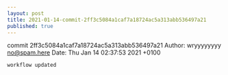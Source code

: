 ```yaml
---
layout: post
title: 2021-01-14-commit-2ff3c5084a1caf7a18724ac5a313abb536497a21
published: true
---
```


commit 2ff3c5084a1caf7a18724ac5a313abb536497a21
Author: wryyyyyyyy <no@spam.here>
Date:   Thu Jan 14 02:37:53 2021 +0100

    workflow updated
